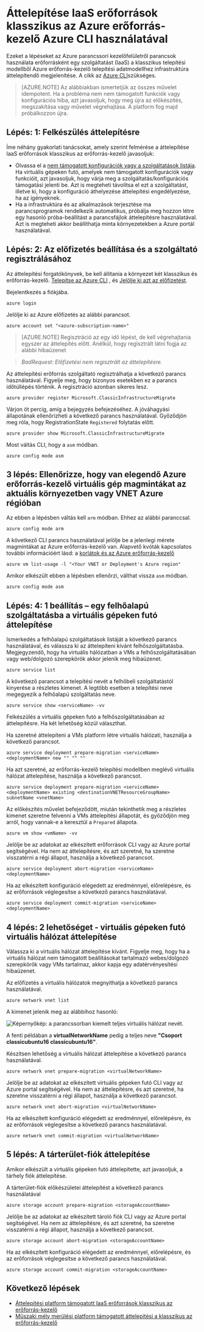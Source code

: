 <properties
    pageTitle="Áttelepítése IaaS erőforrások klasszikus az Azure erőforrás-kezelő Azure CLI használatával |} Microsoft Azure"
    description="Az alábbiakban ismertetjük az erőforrások platform támogatott áttelepítést a klasszikus az Azure erőforrás-kezelő Azure CLI használatával"
    services="virtual-machines-linux"
    documentationCenter=""
    authors="cynthn"
    manager="timlt"
    editor=""
    tags="azure-resource-manager"/>

<tags
    ms.service="virtual-machines-linux"
    ms.workload="infrastructure-services"
    ms.tgt_pltfrm="vm-linux"
    ms.devlang="na"
    ms.topic="article"
    ms.date="07/19/2016"
    ms.author="cynthn"/>

# <a name="migrate-iaas-resources-from-classic-to-azure-resource-manager-by-using-azure-cli"></a>Áttelepítése IaaS erőforrások klasszikus az Azure erőforrás-kezelő Azure CLI használatával

Ezeket a lépéseket az Azure parancssori kezelőfelületről parancsok használata erőforrásként egy szolgáltatást (IaaS) a klasszikus telepítési modellből Azure erőforrás-kezelő telepítési adatmodellhez infrastruktúra áttelepítendő megjelenítése. A cikk az [Azure CLI](../xplat-cli-install.md)szükséges.

>[AZURE.NOTE] Az alábbiakban ismertetjük az összes művelet idempotent. Ha a probléma nem nem támogatott funkciók vagy konfigurációs hiba, azt javasoljuk, hogy meg újra az előkészítés, megszakítása vagy művelet végrehajtása. A platform fog majd próbálkozzon újra.

## <a name="step-1-prepare-for-migration"></a>Lépés: 1: Felkészülés áttelepítésre

Íme néhány gyakorlati tanácsokat, amely szerint felmérése a áttelepítése IaaS erőforrások klasszikus az erőforrás-kezelő javasoljuk:

- Olvassa el a [nem támogatott konfigurációk vagy a szolgáltatások listája](virtual-machines-windows-migration-classic-resource-manager.md). Ha virtuális gépeken futó, amelyek nem támogatott konfigurációk vagy funkcióit, azt javasoljuk, hogy várja meg a szolgáltatás/konfigurációs támogatási jelenti be. Azt is megteheti távolítsa el ezt a szolgáltatást, illetve ki, hogy a konfiguráció áthelyezése áttelepítési engedélyezése, ha az igényeknek.
-   Ha a infrastruktúra és az alkalmazások terjesztése ma parancsprogramok rendelkezik automatikus, próbálja meg hozzon létre egy hasonló próba-beállítást a parancsfájlok áttelepítésre használatával. Azt is megteheti akkor beállíthatja minta környezetekben a Azure portál használatával.

## <a name="step-2-set-your-subscription-and-register-the-provider"></a>Lépés: 2: Az előfizetés beállítása és a szolgáltató regisztrálásához

Az áttelepítési forgatókönyvek, be kell állítania a környezet két klasszikus és erőforrás-kezelő. [Telepítse az Azure CLI](../xplat-cli-install.md) , és [Jelölje ki azt az előfizetést](../xplat-cli-connect.md).

Bejelentkezés a fiókjába.
    
    azure login

Jelölje ki az Azure előfizetés az alábbi parancsot.

    azure account set "<azure-subscription-name>"

>[AZURE.NOTE] Regisztráció az egy idő lépést, de kell végrehajtania egyszer az áttelepítés előtt. Anélkül, hogy regisztrált látni fogja az alábbi hibaüzenet 

>   *BadRequest: Előfizetési nem regisztrált az áttelepítésre.* 

Az áttelepítési erőforrás szolgáltató regisztrálhatja a következő parancs használatával. Figyelje meg, hogy bizonyos esetekben ez a parancs időtúllépés történik. A regisztráció azonban sikeres lesz.

    azure provider register Microsoft.ClassicInfrastructureMigrate

Várjon öt percig, amíg a bejegyzés befejezéséhez. A jóváhagyási állapotának ellenőrizheti a következő parancs használatával. Győződjön meg róla, hogy RegistrationState `Registered` folytatás előtt.

    azure provider show Microsoft.ClassicInfrastructureMigrate

Most váltás CLI, hogy a `asm` módban.

    azure config mode asm

## <a name="step-3-make-sure-you-have-enough-azure-resource-manager-virtual-machine-cores-in-the-azure-region-of-your-current-deployment-or-vnet"></a>3 lépés: Ellenőrizze, hogy van elegendő Azure erőforrás-kezelő virtuális gép magmintákat az aktuális környezetben vagy VNET Azure régióban

Az ebben a lépésben váltás kell `arm` módban. Ehhez az alábbi paranccsal.

```
azure config mode arm
```

A következő CLI parancs használatával jelölje be a jelenlegi mérete magmintákat az Azure erőforrás-kezelő van. Alapvető kvóták kapcsolatos további információért lásd: a [korlátok és az Azure erőforrás-kezelő](../articles/azure-subscription-service-limits.md#limits-and-the-azure-resource-manager)

```
azure vm list-usage -l "<Your VNET or Deployment's Azure region"
```

Amikor elkészült ebben a lépésben ellenőrzi, válthat vissza `asm` módban.

    azure config mode asm


## <a name="step-4-option-1---migrate-virtual-machines-in-a-cloud-service"></a>Lépés: 4: 1 beállítás – egy felhőalapú szolgáltatásba a virtuális gépeken futó áttelepítése 

Ismerkedés a felhőalapú szolgáltatások listáját a következő parancs használatával, és válassza ki az áttelepíteni kívánt felhőszolgáltatásba. Megjegyzendő, hogy ha virtuális hálózatban a VMs a felhőszolgáltatásában vagy web/dolgozó szerepkörök akkor jelenik meg hibaüzenet.

    azure service list

A következő parancsot a telepítési nevét a felhőbeli szolgáltatástól kinyerése a részletes kimenet. A legtöbb esetben a telepítési neve megegyezik a felhőalapú szolgáltatás neve.

    azure service show <serviceName> -vv

Felkészülés a virtuális gépeken futó a felhőszolgáltatásában az áttelepítésre. Ha két lehetőség közül választhat.

Ha szeretné áttelepíteni a VMs platform létre virtuális hálózati, használja a következő parancsot.

    azure service deployment prepare-migration <serviceName> <deploymentName> new "" "" ""

Ha azt szeretné, az erőforrás-kezelő telepítési modellben meglévő virtuális hálózat áttelepítése, használja a következő parancsot.

    azure service deployment prepare-migration <serviceName> <deploymentName> existing <destinationVNETResourceGroupName> subnetName <vnetName>

Az előkészítés művelet befejeződött, miután tekinthetik meg a részletes kimenet szeretne felvenni a VMs áttelepítési állapotát, és győződjön meg arról, hogy vannak-e a keresztül a `Prepared` állapota.

    azure vm show <vmName> -vv

Jelölje be az adatokat az elkészített erőforrások CLI vagy az Azure portal segítségével. Ha nem az áttelepítésre, és azt szeretné, ha szeretne visszatérni a régi állapot, használja a következő parancsot.

    azure service deployment abort-migration <serviceName> <deploymentName>

Ha az elkészített konfiguráció elégedett az eredménnyel, előrelépésre, és az erőforrások véglegesítse a következő parancs használatával.

    azure service deployment commit-migration <serviceName> <deploymentName>


    
## <a name="step-4-option-2----migrate-virtual-machines-in-a-virtual-network"></a>4 lépés: 2 lehetőséget - virtuális gépeken futó virtuális hálózat áttelepítése

Válassza ki a virtuális hálózat áttelepítése kívánt. Figyelje meg, hogy ha a virtuális hálózat nem támogatott beállításokat tartalmazó webes/dolgozó szerepkörök vagy VMs tartalmaz, akkor kapja egy adatérvényesítési hibaüzenet.

Az előfizetés a virtuális hálózatok megnyithatja a következő parancs használatával.

    azure network vnet list
    
A kimenet jelenik meg az alábbihoz hasonló:

![Képernyőkép: a parancssorban kiemelt teljes virtuális hálózat nevét.](./media/virtual-machines-linux-cli-migration-classic-resource-manager/vnet.png)

A fenti példában a **virtualNetworkName** pedig a teljes neve **"Csoport classicubuntu16 classicubuntu16"**.

Készítsen lehetőség a virtuális hálózat áttelepítése a következő parancs használatával.

    azure network vnet prepare-migration <virtualNetworkName>

Jelölje be az adatokat az elkészített virtuális gépeken futó CLI vagy az Azure portal segítségével. Ha nem az áttelepítésre, és azt szeretné, ha szeretne visszatérni a régi állapot, használja a következő parancsot.

    azure network vnet abort-migration <virtualNetworkName>

Ha az elkészített konfiguráció elégedett az eredménnyel, előrelépésre, és az erőforrások véglegesítse a következő parancs használatával.

    azure network vnet commit-migration <virtualNetworkName>

## <a name="step-5-migrate-a-storage-account"></a>5 lépés: A tárterület-fiók áttelepítése

Amikor elkészült a virtuális gépeken futó áttelepítette, azt javasoljuk, a tárhely fiók áttelepítése.

A tárterület-fiók előkészületei áttelepítést a következő parancs használatával

    azure storage account prepare-migration <storageAccountName>

Jelölje be az adatokat az elkészített tároló fiók CLI vagy az Azure portal segítségével. Ha nem az áttelepítésre, és azt szeretné, ha szeretne visszatérni a régi állapot, használja a következő parancsot.

    azure storage account abort-migration <storageAccountName>

Ha az elkészített konfiguráció elégedett az eredménnyel, előrelépésre, és az erőforrások véglegesítse a következő parancs használatával.

    azure storage account commit-migration <storageAccountName>

## <a name="next-steps"></a>Következő lépések

- [Áttelepítési platform támogatott IaaS erőforrások klasszikus az erőforrás-kezelő](virtual-machines-windows-migration-classic-resource-manager.md)
- [Műszaki mély merülési platform támogatott áttelepítési a klasszikus az erőforrás-kezelő](virtual-machines-windows-migration-classic-resource-manager-deep-dive.md)
